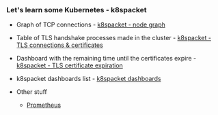 <br>

### Let's learn some Kubernetes - k8spacket


- Graph of TCP connections - [k8spacket - node graph]({{TRAFFIC_HOST1_31400}}/d/fdad1ee1-a619-493d-b0ff-2ca2682fdc57/k8spacket-node-graph)
- Table of TLS handshake processes made in the cluster - [k8spacket - TLS connections & certificates]({{TRAFFIC_HOST1_31400}}/d/_WjaqJt4k/k8spacket-tls-connections-and-certificates)
- Dashboard with the remaining time until the certificates expire - [k8spacket - TLS certificate expiration]({{TRAFFIC_HOST1_31400}}/d/a730b0a6-b02e-4c48-957b-dd8174aef06e/k8spacket-tls-certificate-expiration)
- k8spacket dashboards list - [k8spacket dashboards]({{TRAFFIC_HOST1_31400}}/dashboards?tag=k8spacket)


- Other stuff
  - [Prometheus]({{TRAFFIC_HOST1_31401}})
